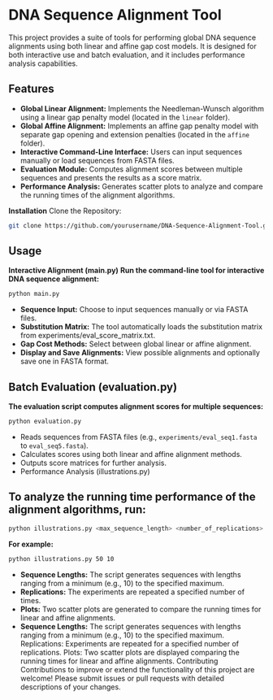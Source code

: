 # DNA Sequence Alignment Tool

This project provides a suite of tools for performing global DNA sequence alignments using both linear and affine gap cost models. It is designed for both interactive use and batch evaluation, and it includes performance analysis capabilities.

## Features

- **Global Linear Alignment:** Implements the Needleman-Wunsch algorithm using a linear gap penalty model (located in the `linear` folder).
- **Global Affine Alignment:** Implements an affine gap penalty model with separate gap opening and extension penalties (located in the `affine` folder).
- **Interactive Command-Line Interface:** Users can input sequences manually or load sequences from FASTA files.
- **Evaluation Module:** Computes alignment scores between multiple sequences and presents the results as a score matrix.
- **Performance Analysis:** Generates scatter plots to analyze and compare the running times of the alignment algorithms.

**Installation** 
Clone the Repository:

```bash
git clone https://github.com/yourusername/DNA-Sequence-Alignment-Tool.git
```

## Usage
**Interactive Alignment (main.py)**
**Run the command-line tool for interactive DNA sequence alignment:**

```bash
python main.py
```
- **Sequence Input:** Choose to input sequences manually or via FASTA files.
- **Substitution Matrix:** The tool automatically loads the substitution matrix from experiments/eval_score_matrix.txt.
- **Gap Cost Methods:** Select between global linear or affine alignment.
- **Display and Save Alignments:** View possible alignments and optionally save one in FASTA format.

## Batch Evaluation (evaluation.py)
**The evaluation script computes alignment scores for multiple sequences:**

```bash
python evaluation.py
```
- Reads sequences from FASTA files (e.g., `experiments/eval_seq1.fasta` to `eval_seq5.fasta`).
- Calculates scores using both linear and affine alignment methods.
- Outputs score matrices for further analysis.
- Performance Analysis (illustrations.py)

## To analyze the running time performance of the alignment algorithms, run:

```bash
python illustrations.py <max_sequence_length> <number_of_replications>
```
**For example:**
```bash
python illustrations.py 50 10
```

- **Sequence Lengths:** The script generates sequences with lengths ranging from a minimum (e.g., 10) to the specified maximum.
- **Replications:** The experiments are repeated a specified number of times.
- **Plots:** Two scatter plots are generated to compare the running times for linear and affine alignments.
- **Sequence Lengths:** The script generates sequences with lengths ranging from a minimum (e.g., 10) to the specified maximum.
Replications: Experiments are repeated for a specified number of replications.
Plots: Two scatter plots are displayed comparing the running times for linear and affine alignments.
Contributing
Contributions to improve or extend the functionality of this project are welcome! Please submit issues or pull requests with detailed descriptions of your changes.
